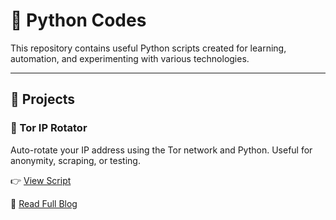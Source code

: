 # 🐍 Python Codes

This repository contains useful Python scripts created for learning, automation, and experimenting with various technologies.

---

## 📌 Projects

### 🔁 Tor IP Rotator
Auto-rotate your IP address using the Tor network and Python. Useful for anonymity, scraping, or testing.

👉 [View Script](https://github.com/itz-omkar-shinde-1432/Python_codes-/blob/main/tor-ip-rotator)

📖 [Read Full Blog](https://your-blog-link.hashnode.dev)
